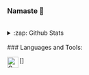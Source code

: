 
### Namaste 🙏
</br>
<details>
  <summary>:zap: Github Stats</summary>

  <img align="left" alt="pishere's Github Stats" src="https://github-readme-stats.vercel.app/api?username=pishere&show_icons=true&theme=vue" />

</details>
</br>
### Languages and Tools:

[<img align="left" alt="C" width="26px" src="https://github.com/pishere/pishere/blob/master/c.png" />]
<!--
**pishere/pishere** is a ✨ _special_ ✨ repository because its `README.md` (this file) appears on your GitHub profile.
Here are some ideas to get you started:
- 🔭 I’m currently working on ...
12
- 🌱 I’m currently learning ...
13
- 👯 I’m looking to collaborate on ...
14
- 🤔 I’m looking for help with ...
15
- 💬 Ask me about ...
16
- 📫 How to reach me: ...
17
- 😄 Pronouns: ...
18
- ⚡ Fun fact: ...
19
-->
